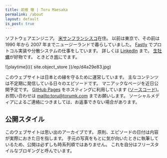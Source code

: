 ```yaml
---
title: 前坂 徹 | Toru Maesaka
permalink: /about
layout: default
is_post: true
---
```


ソフトウェアエンジニア。
[米サンフランシスコ](/t/san-francisco)在住。
以前は東京で、その前は 1990 年から 2007 年までニュージーランドで暮らしていました。
[Fastly](/t/fastly) でプロトコル実装や分散システムの仕事をしています。
詳しくは [LinkedIn](https://www.linkedin.com/in/maesaka) まで。
[生牡蠣](/t/oyster)が好物です。
ときどき[旅](/t/travel)にでます。

![playtime]({{ site.object_store }}/ep/d4a29e83.jpg)

このウェブサイトは日本との縁を守るために運営しています。
主なコンテンツは不定期に発信している日々のエピソードです。
マニアックなページを近日公開予定です。
[GitHub Pages](https://pages.github.com/) をホスティングに利用しています ([ソースコード](https://github.com/toru/ep.torumk.com))。
お問い合わせは <mailto:toru@torumk.com> までお願いします。
ソーシャルメディアによるご連絡につきましては、お返事できない場合があります。

## 公開スタイル

このウェブサイトは思い出のアーカイブです。
原則、エピソードの日付は内容が実際におきた日を指します。
手元の写真をもとに気が向いたときに執筆しているため、公開は必ずしも時系列順ではありません。
これを自分はフリースタイルなブロギングと呼んでいます。
